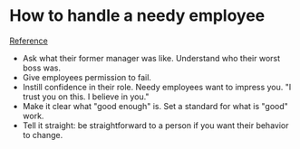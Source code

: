 # How to handle a needy employee
[Reference](https://blog.knowyourcompany.com/how-to-handle-a-needy-employee-a9ede4bc913a)

- Ask what their former manager was like. Understand who their worst boss was.
- Give employees permission to fail.
- Instill confidence in their role. Needy employees want to impress you. "I trust you on this. I believe in you."
- Make it clear what "good enough" is. Set a standard for what is "good" work.
- Tell it straight: be straightforward to a person if you want their behavior to change.

